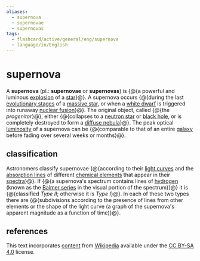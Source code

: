 ```yaml
---
aliases:
  - supernova
  - supernovae
  - supernovas
tags:
  - flashcard/active/general/eng/supernova
  - language/in/English
---
```


# supernova

A __supernova__ (pl.: __supernovae__ or __supernovas__) is {@{a powerful and luminous [explosion](explosion.md) of a [star](star.md)}@}. A supernova occurs {@{during the last [evolutionary stages](stellar%20evolution.md) of a [massive star](star.md#massive%20stars), or when a [white dwarf](white%20dwarf.md) is triggered into runaway [nuclear fusion](nuclear%20fusion.md)}@}. The original object, called {@{the _progenitor_}@}, either {@{collapses to a [neutron star](neutron%20star.md) or [black hole](black%20hole.md), or is completely destroyed to form a [diffuse nebula](nebula.md#diffuse%20nebulae)}@}. The peak optical [luminosity](luminosity.md) of a supernova can be {@{comparable to that of an entire [galaxy](galaxy.md) before fading over several weeks or months}@}. <!--SR:!2025-09-09,314,330!2025-11-15,312,290!2025-07-03,260,330!2025-03-04,160,310!2026-03-12,440,310-->

## classification

Astronomers classify supernovae {@{according to their [light curves](light%20curve.md) and the [absorption lines](spectral%20line.md) of different [chemical elements](chemical%20element.md) that appear in their [spectra](astronomical%20spectroscopy.md)}@}. If {@{a supernova's spectrum contains lines of [hydrogen](hydrogen.md) (known as the [Balmer series](Balmer%20series.md) in the visual portion of the spectrum)}@} it is {@{classified _Type II_; otherwise it is _Type I_}@}. In each of these two types there are {@{subdivisions according to the presence of lines from other elements or the shape of the light curve (a graph of the supernova's apparent magnitude as a function of time)}@}. <!--SR:!2025-07-09,239,283!2025-07-09,242,323!2025-10-20,293,283!2025-03-31,186,323-->

## references

This text incorporates [content](https://en.wikipedia.org/wiki/supernova) from [Wikipedia](Wikipedia.md) available under the [CC BY-SA 4.0](https://creativecommons.org/licenses/by-sa/4.0/) license.
